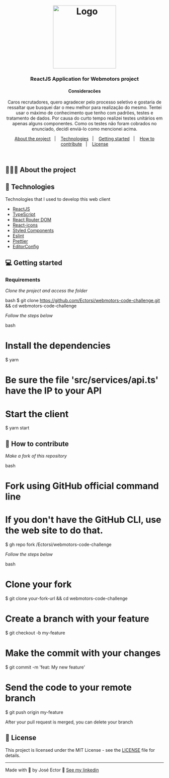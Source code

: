 <h1 align="center">
  <img alt="Logo" src="https://www.webmotors.com.br/assets/img/webmotors.svg?t=1895" width="200px">
</h1>

<h3 align="center">
  ReactJS Application for Webmotors project
</h3>

<h4 align="center">Consideracões</h4>
<p align="center">
 Caros recrutadores, quero agradecer pelo processo seletivo e gostaria de ressaltar que busquei dar o meu melhor para realização do mesmo. Tentei usar o máximo de conhecimento que tenho com padrões, testes e tratamento de dados. Por causa do curto tempo realizei testes unitários em apenas alguns componentes. Como os testes não foram cobrados no enunciado, decidi enviá-lo como mencionei acima.
</h3>


<p align="center">
  <a href="#%EF%B8%8F-about-the-project">About the project</a>&nbsp;&nbsp;&nbsp;|&nbsp;&nbsp;&nbsp;
  <a href="#-technologies">Technologies</a>&nbsp;&nbsp;&nbsp;|&nbsp;&nbsp;&nbsp;
  <a href="#-getting-started">Getting started</a>&nbsp;&nbsp;&nbsp;|&nbsp;&nbsp;&nbsp;
  <a href="#-how-to-contribute">How to contribute</a>&nbsp;&nbsp;&nbsp;|&nbsp;&nbsp;&nbsp;
  <a href="#-license">License</a>
</p>

</br>

## 💇🏻‍♂️ About the project

## 🚀 Technologies

Technologies that I used to develop this web client

- [ReactJS](https://reactjs.org/)
- [TypeScript](https://www.typescriptlang.org/)
- [React Router DOM](https://reacttraining.com/react-router/)
- [React-icons](https://react-icons.github.io/react-icons/)
- [Styled Components](https://styled-components.com/)
- [Eslint](https://eslint.org/)
- [Prettier](https://prettier.io/)
- [EditorConfig](https://editorconfig.org/)

## 💻 Getting started

### Requirements

*Clone the project and access the folder*

bash
$ git clone https://github.com/Ectorsi/webmotors-code-challenge.git && cd webmotors-code-challenge


*Follow the steps below*

bash
# Install the dependencies
$ yarn

# Be sure the file 'src/services/api.ts' have the IP to your API

# Start the client
$ yarn start


## 🤔 How to contribute

*Make a fork of this repository*

bash
# Fork using GitHub official command line
# If you don't have the GitHub CLI, use the web site to do that.

$ gh repo fork /Ectorsi/webmotors-code-challenge


*Follow the steps below*

bash
# Clone your fork
$ git clone your-fork-url && cd webmotors-code-challenge

# Create a branch with your feature
$ git checkout -b my-feature

# Make the commit with your changes
$ git commit -m 'feat: My new feature'

# Send the code to your remote branch
$ git push origin my-feature


After your pull request is merged, you can delete your branch

## 📝 License

This project is licensed under the MIT License - see the [LICENSE](LICENSE) file for details.

---

Made with 💜 by José Ector 👋 [See my linkedin](https://www.linkedin.com/in/joseectordev/)